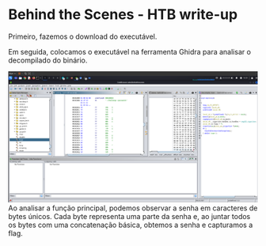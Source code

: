 
# Behind the Scenes - HTB write-up

Primeiro, fazemos o download do executável.

Em seguida, colocamos o executável na ferramenta Ghidra para analisar o decompilado do binário.

<img src="images/GhidraImage.png">
Ao analisar a função principal, podemos observar a senha em caracteres de bytes únicos. Cada byte representa uma parte da senha e, ao juntar todos os bytes com uma concatenação básica, obtemos a senha e capturamos a flag.


